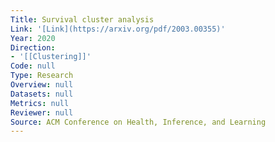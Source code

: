 ```yaml
---
Title: Survival cluster analysis
Link: '[Link](https://arxiv.org/pdf/2003.00355)'
Year: 2020
Direction:
- '[[Clustering]]'
Code: null
Type: Research
Overview: null
Datasets: null
Metrics: null
Reviewer: null
Source: ACM Conference on Health, Inference, and Learning
---
```



